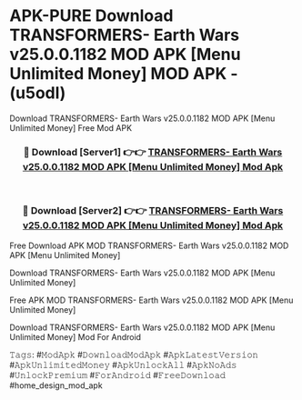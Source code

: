 # APK-PURE Download TRANSFORMERS- Earth Wars v25.0.0.1182 MOD APK [Menu Unlimited Money] MOD APK - (u5odl)
Download TRANSFORMERS- Earth Wars v25.0.0.1182 MOD APK [Menu Unlimited Money] Free Mod APK

<div align="center">
<h3>🔴 Download [Server1] 👉👉 <a href="https://apk-comot.site?title=TRANSFORMERS-_Earth_Wars_v25.0.0.1182_MOD_APK_[Menu_Unlimited_Money]">TRANSFORMERS- Earth Wars v25.0.0.1182 MOD APK [Menu Unlimited Money] Mod Apk</a></h3><br>

<h3>🔴 Download [Server2] 👉👉 <a href="https://apk-comot.site?title=TRANSFORMERS-_Earth_Wars_v25.0.0.1182_MOD_APK_[Menu_Unlimited_Money]">TRANSFORMERS- Earth Wars v25.0.0.1182 MOD APK [Menu Unlimited Money] Mod Apk</a></h3>
</div>


Free Download APK MOD TRANSFORMERS- Earth Wars v25.0.0.1182 MOD APK [Menu Unlimited Money]

Download TRANSFORMERS- Earth Wars v25.0.0.1182 MOD APK [Menu Unlimited Money] 

Free APK MOD TRANSFORMERS- Earth Wars v25.0.0.1182 MOD APK [Menu Unlimited Money] 

Download TRANSFORMERS- Earth Wars v25.0.0.1182 MOD APK [Menu Unlimited Money] Mod For Android

𝚃𝚊𝚐𝚜: #𝙼𝚘𝚍𝙰𝚙𝚔 #𝙳𝚘𝚠𝚗𝚕𝚘𝚊𝚍𝙼𝚘𝚍𝙰𝚙𝚔 #𝙰𝚙𝚔𝙻𝚊𝚝𝚎𝚜𝚝𝚅𝚎𝚛𝚜𝚒𝚘𝚗 #𝙰𝚙𝚔𝚄𝚗𝚕𝚒𝚖𝚒𝚝𝚎𝚍𝙼𝚘𝚗𝚎𝚢 #𝙰𝚙𝚔𝚄𝚗𝚕𝚘𝚌𝚔𝙰𝚕𝚕 #𝙰𝚙𝚔𝙽𝚘𝙰𝚍𝚜 #𝚄𝚗𝚕𝚘𝚌𝚔𝙿𝚛𝚎𝚖𝚒𝚞𝚖 #𝙵𝚘𝚛𝙰𝚗𝚍𝚛𝚘𝚒𝚍 #𝙵𝚛𝚎𝚎𝙳𝚘𝚠𝚗𝚕𝚘𝚊𝚍 #home_design_mod_apk